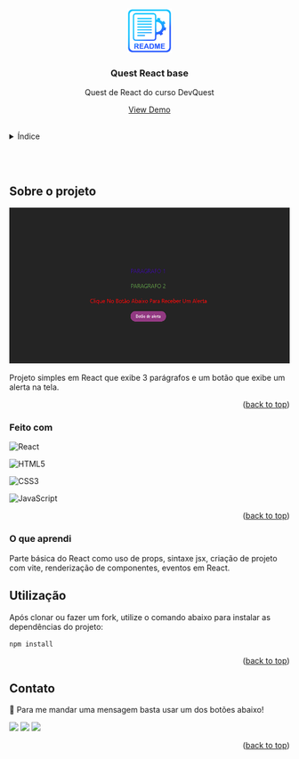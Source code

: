 <a name="readme-top"></a>

<br />
<div align="center">
  <a href="https://github.com/github_username/react-base-quest">
    <img src="./src/readme/logo.png" alt="Logo" width="80" height="80">
  </a>

<h3 align="center">Quest React base</h3>

  <p align="center">
    Quest de React do curso DevQuest
  </p>
  
  <a href="https://github.com/edilan-ribeiro/react-base-quest">View Demo</a>
</div>

<br>

<details>
  <summary>Índice</summary>
  <ol>
    <li>
      <a href="#sobre-o-projeto">Sobre o projeto</a>
      <ul>
        <li><a href="#feito-com">Feito com</a></li>
        <li><a href="#o-que-aprendi">O que aprendi</a></li>
        </ul>
    </li>
    <li><a href="#utilização">Utilização</a></li>
    <li><a href="#contato">Contato</a></li>
  </ol>
</details>

<br><br>
## Sobre o projeto

<img src="./src/readme/desktop.png" alt="Result page" width="600" height="280">

Projeto simples em React que exibe 3 parágrafos e um botão que exibe um alerta na tela.

<p align="right">(<a href="#readme-top">back to top</a>)</p>



### Feito com

![React](https://img.shields.io/badge/react-%2320232a.svg?style=for-the-badge&logo=react&logoColor=%2361DAFB)

![HTML5](https://img.shields.io/badge/HTML5%20-%23E34F26.svg?style=for-the-badge&logo=html5&logoColor=white)

![CSS3](https://img.shields.io/badge/CSS%20-%231572B6.svg?style=for-the-badge&logo=css3&logoColor=white)

![JavaScript](https://img.shields.io/badge/JavaScript%20-%23F7DF1E.svg?style=for-the-badge&logo=javascript&logoColor=black)



<p align="right">(<a href="#readme-top">back to top</a>)</p>


### O que aprendi

Parte básica do React como uso de props, sintaxe jsx, criação de projeto com vite, renderização de componentes, eventos em React.

## Utilização

Após clonar ou fazer um fork, utilize o comando abaixo para instalar as dependências do projeto:

```shell
npm install
```


<p align="right">(<a href="#readme-top">back to top</a>)</p>

## Contato

💌 Para me mandar uma mensagem basta usar um dos botões abaixo!<br>

  <a href = "mailto:edilanbusiness@gmail.com" target="_blank"><img src="https://img.shields.io/badge/-gmail-333333?style=flat&logo=gmail&logoColor=EA4335" height="25"></a>
  <a href="https://www.linkedin.com/in/edilan-ribeiro-santos" target="_blank"><img src="https://img.shields.io/badge/-linkedin-333333?style=flat&logo=linkedin&logoColor=0A66C2" height="25"></a> 
  <a href="https://whatsa.me/5561983769634/?t=Ol%C3%A1,%20vim%20atrav%C3%A9s%20do%20seu%20GitHub!" target="_blank">
  <img src="https://img.shields.io/badge/-whatsapp-333333?style=flat&logo=whatsapp&logoColor=25D366" height="25"></a>



<p align="right">(<a href="#readme-top">back to top</a>)</p>